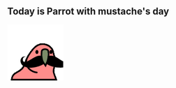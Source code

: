 <h2>Today is Parrot with mustache's day</h2><img src="https://raw.githubusercontent.com/jmhobbs/cultofthepartyparrot.com/master/parrots/hd/mustacheparrot.gif" />